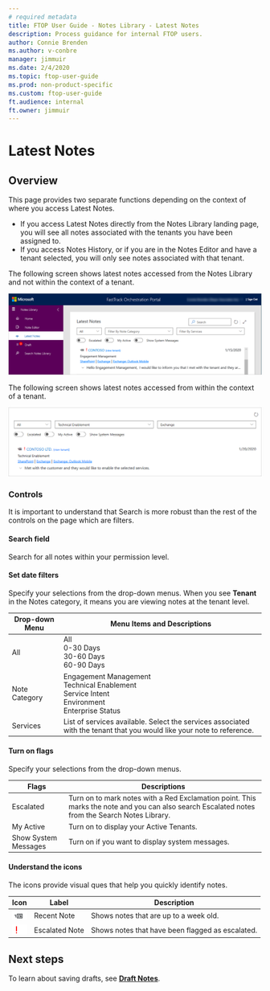 ```yaml
---
# required metadata
title: FTOP User Guide - Notes Library - Latest Notes
description: Process guidance for internal FTOP users.
author: Connie Brenden
ms.author: v-conbre
manager: jimmuir
ms.date: 2/4/2020
ms.topic: ftop-user-guide
ms.prod: non-product-specific
ms.custom: ftop-user-guide
ft.audience: internal
ft.owner: jimmuir
---
```

# Latest Notes

## Overview

This page provides two separate functions depending on the context of where you access Latest Notes.

- If you access Latest Notes directly from the Notes Library landing page, you will see all notes associated with the tenants you have been assigned to.
- If you access Notes History, or if you are in the Notes Editor and have a tenant selected, you will only see notes associated with that tenant.

The following screen shows latest notes accessed from the Notes Library and not within the context of a tenant.

![Notes Library - Latest Notes](media/notes-editor/latest-notes.png)

The following screen shows latest notes accessed from within the context of a tenant.

![Latest notes within tenant](media/latest-notes/note-within-tenant.png)

### Controls

It is important to understand that Search is more robust than the rest of the controls on the page which are filters.

#### Search field

Search for all notes within your permission level.

#### Set date filters

Specify your selections from the drop-down menus. When you see **Tenant** in the Notes category, it means you are viewing notes at the tenant level.

|Drop-down Menu |Menu Items and Descriptions  |
|---------|---------|
|All |All<br>0-30 Days<br>30-60 Days<br>60-90 Days     |
|Note Category   |Engagement Management<br>Technical Enablement<br>Service Intent<br>Environment<br>Enterprise Status        |
|Services    |List of services available. Select the services associated with the tenant that you would like your note to reference.   |

#### Turn on flags

Specify your selections from the drop-down menus.

|Flags |Descriptions  |
|---------|---------|
|Escalated    |Turn on to mark notes with a Red Exclamation point. This marks the note and you can also search Escalated notes from the Search Notes Library.  |
|My Active   |Turn on to display your Active Tenants.        |
|Show System Messages   |Turn on if you want to display system messages.   |

#### Understand the icons

The icons provide visual ques that help you quickly identify notes. 

|Icon  |Label |Description |
|--------|----|-----|
|![Recent Note icon](media/latest-notes/recent-note.png) |Recent Note |Shows notes that are up to a week old. |
|![Escalated Note icon](media/latest-notes/escalated-note.png) |Escalated Note |Shows notes that have been flagged as escalated. 

## Next steps

To learn about saving drafts, see [**Draft Notes**](notes-library-draft-notes.md).
